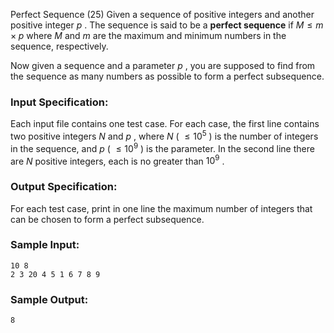 Perfect Sequence (25)
Given a sequence of positive integers and another positive integer $p$ . The
sequence is said to be a **perfect sequence** if $M \le m \times p$ where $M$
and $m$ are the maximum and minimum numbers in the sequence, respectively.

Now given a sequence and a parameter $p$ , you are supposed to find from the
sequence as many numbers as possible to form a perfect subsequence.

### Input Specification:

Each input file contains one test case. For each case, the first line contains
two positive integers $N$ and $p$ , where $N$ ( $\le 10^5$ ) is the number of
integers in the sequence, and $p$ ( $\le 10^9$ ) is the parameter. In the
second line there are $N$ positive integers, each is no greater than $10^9$ .

### Output Specification:

For each test case, print in one line the maximum number of integers that can
be chosen to form a perfect subsequence.

### Sample Input:

    
    
    10 8
    2 3 20 4 5 1 6 7 8 9
    

### Sample Output:

    
    
    8
    

